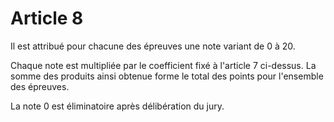 # Article 8

Il est attribué pour chacune des épreuves une note variant de 0 à 20.

Chaque note est multipliée par le coefficient fixé à l'article 7 ci-dessus. La somme des produits ainsi obtenue forme le total des points pour l'ensemble des épreuves.

La note 0 est éliminatoire après délibération du jury.
